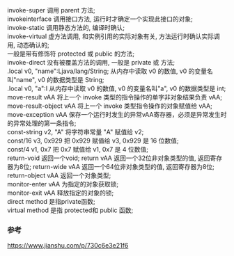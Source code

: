 invoke-super                                          调用 parent 方法;  
invokeinterface                                     调用接口方法, 运行时才确定一个实现此接口的对象;  
invoke-static                                          调用静态方法的, 编译时确认;  
invoke-virtual                                        虚方法调用, 和实例引用的实际对象有关, 方法运行时确认实际调用, 动态确认的;  
                                                               一般是带有修饰符 protected 或 public 的方法;  
invoke-direct                                          没有被覆盖方法的调用, 一般是 private 或 <init> 方法;         
.local v0, "name":Ljava/lang/String;     从内存中读取 v0 的数值, v0 的变量名叫"name", v0 的数据类型是 String;  
.local v0, "a":I                                        从内存中读取 v0 的数值, v0 的变量名叫"a", v0 的数据类型是 int;  
move-result vAA                                    将上一个 invoke 类型的指令操作的单字非对象结果负责 vAA;  
move-result-object vAA                        将上一个 invoke 类型指令操作的对象赋值给 vAA;  
move-exception vAA                             保存一个运行时发生的异常vAA寄存器，必须是异常发生时的异常处理的第一条指令;  
const-string v2, "A"                               将字符串常量 "A" 赋值给 v2;  
const/16 v3, 0x929                                把 0x929  赋值给 v3, 0x929 是 16 位数值;  
const/4 v1, 0x7                                      把 0x7  赋值给 v1, 0x7 是 4 位数值;  
return-void                                            返回一个void; 
return vAA                                             返回一个32位非对象类型的值, 返回寄存器为8位;
return-wide vAA                                    返回一个64位非对象类型的值, 返回寄存器为8位;  
return-object vAA                                  返回一个对象类型;    
monitor-enter vAA                                为指定的对象获取锁;  
monitor-exit vAA                                   释放指定的对象的锁;  
direct method 是指private函数;  
virtual method 是指 protected和 public 函数;  

### 参考  
https://www.jianshu.com/p/730c6e3e21f6  


